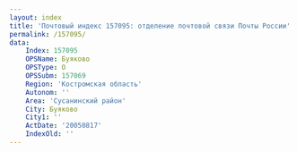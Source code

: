 ```yaml
---
layout: index
title: 'Почтовый индекс 157095: отделение почтовой связи Почты России'
permalink: /157095/
data:
    Index: 157095
    OPSName: Буяково
    OPSType: О
    OPSSubm: 157069
    Region: 'Костромская область'
    Autonom: ''
    Area: 'Сусанинский район'
    City: Буяково
    City1: ''
    ActDate: '20050817'
    IndexOld: ''
---
```

